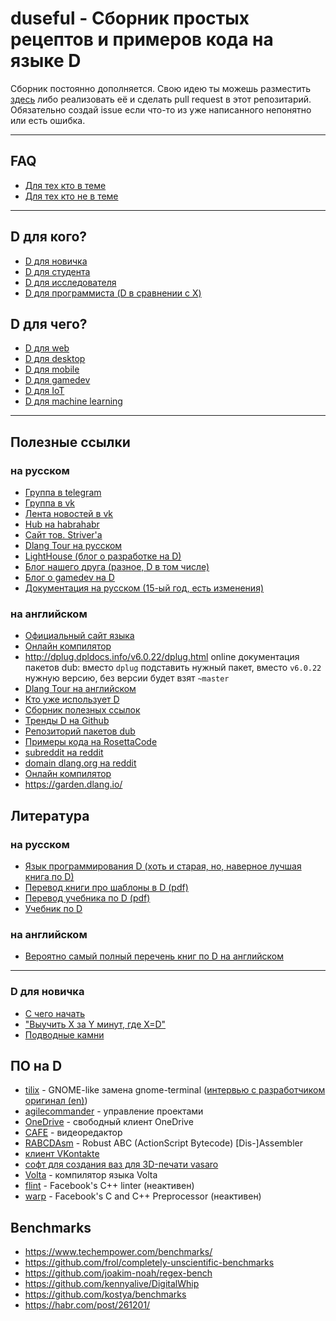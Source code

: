# duseful - Сборник простых рецептов и примеров кода на языке D

Сборник постоянно дополняется. Свою идею ты можешь разместить
[здесь](https://github.com/deviator/duseful/issues/new) либо
реализовать её и сделать pull request в этот репозитарий. Обязательно
создай issue если что-то из уже написанного непонятно или есть
ошибка.

---

## FAQ

* [Для тех кто в теме][faq]
* [Для тех кто не в теме][noobfaq]

---

## D для кого?

* [D для новичка](#d-для-новичка)
* [D для студента][student]
* [D для исследователя][researcher]
* [D для программиста (D в сравнении с X)][comparison]

## D для чего?

* [D для web][web]
* [D для desktop][desktop]
* [D для mobile][mobile]
* [D для gamedev][gamedev]
* [D для IoT][iot]
* [D для machine learning][ml]

---

## Полезные ссылки

### на русском

* [Группа в telegram](https://t.me/dlangru)
* [Группа в vk](https://vk.com/vk_dlang)
* [Лента новостей в vk](https://vk.com/dlang.news)
* [Hub на habrahabr](https://habrahabr.ru/hub/d/)
* [Сайт тов. Striver'а](http://striver00.ru/D/)
* [Dlang Tour на русском](https://tour.dlang.org/tour/ru/welcome/welcome-to-d)
* [LightHouse (блог о разработке на D)](https://lhs-blog.info/)
* [Блог нашего друга (разное, D в том числе)](http://progcode.ru/)
* [Блог о gamedev на D](http://dlanggamedev.blogspot.ru/)
* [Документация на русском (15-ый год, есть изменения)](https://wiki.dlang.org/Reading_the_documentation_(in_Russian))

### на английском

* [Официальный сайт языка](http://dlang.org)
* [Онлайн компилятор](https://run.dlang.io/)
* http://dplug.dpldocs.info/v6.0.22/dplug.html online документация пакетов dub: вместо `dplug` подставить нужный пакет, вместо `v6.0.22` нужную версию, без версии будет взят `~master`
* [Dlang Tour на английском](https://tour.dlang.org/tour/en/welcome/welcome-to-d)
* [Кто уже использует D](https://dlang.org/orgs-using-d.html)
* [Сборник полезных ссылок](https://github.com/zhaopuming/awesome-d)
* [Тренды D на Github](https://github.com/trending/d)
* [Репозиторий пакетов dub](http://code.dlang.org)
* [Примеры кода на RosettaCode](http://rosettacode.org/wiki/Category:D)
* [subreddit на reddit](https://www.reddit.com/r/dlang/)
* [domain dlang.org на reddit](https://www.reddit.com/domain/dlang.org/)
* [Онлайн компилятор](https://d.godbolt.org/)
* <https://garden.dlang.io/>

## Литература

### на русском

* [Язык программирования D (хоть и старая, но, наверное лучшая книга по D)](https://www.ozon.ru/context/detail/id/14132948/)
* [Перевод книги про шаблоны в D (pdf)](http://striver00.ru/D/files/%D0%A8%D0%B0%D0%B1%D0%BB%D0%BE%D0%BD%D1%8B_D_ru.pdf)
* [Перевод учебника по D (pdf)](http://striver00.ru/D/files/D-tutorialspoint_ru.pdf)
* [Учебник по D](http://dlang.ru/book)

### на английском

* [Вероятно самый полный перечень книг по D на английском](https://wiki.dlang.org/Books)

---

### D для новичка

* [С чего начать][begin]
* ["Выучить X за Y минут, где X=D"][xiny]
* [Подводные камни][unobvious]

## ПО на D

* [tilix](https://gnunn1.github.io/tilix-web/) - GNOME-like замена gnome-terminal ([интервью с разработчиком](http://progcode.ru/2017/08/25/%D0%BE-tilix-%D0%B8-d-%D0%B8%D0%BD%D1%82%D0%B5%D1%80%D0%B2%D1%8C%D1%8E-%D1%81-%D0%B3%D0%B5%D1%80%D0%B0%D0%BB%D1%8C%D0%B4%D0%BE%D0%BC-%D0%BD%D0%B0%D0%BD%D0%BD%D0%BE%D0%BC/) [оригинал (en)](https://dlang.org/blog/2017/08/11/on-tilix-and-d-an-interview-with-gerald-nunn/))
* [agilecommander](https://agilecommander.com/) - управление проектами
* [OneDrive](https://github.com/skilion/onedrive) - свободный клиент OneDrive
* [CAFE](https://github.com/Ray-zu/CAFE) - видеоредактор
* [RABCDAsm](https://github.com/CyberShadow/RABCDAsm) - Robust ABC (ActionScript Bytecode) [Dis-]Assembler
* [клиент VKontakte](https://github.com/vk-cli/vk)
* [софт для создания ваз для 3D-печати vasaro](https://github.com/trikko/vasaro/)
* [Volta](https://github.com/VoltLang/Volta) - компилятор языка Volta
* [flint](https://github.com/facebookarchive/flint) - Facebook's C++ linter (неактивен)
* [warp](https://github.com/facebookarchive/warp) - Facebook's C and C++ Preprocessor (неактивен)

## Benchmarks

* https://www.techempower.com/benchmarks/
* https://github.com/frol/completely-unscientific-benchmarks
* https://github.com/joakim-noah/regex-bench
* https://github.com/kennyalive/DigitalWhip
* https://github.com/kostya/benchmarks
* https://habr.com/post/261201/

[begin]:      manuals/begin.md
[xiny]:       manuals/xiny.md
[unobvious]:  manuals/unobvious
[comparison]: manuals/comparison
[web]:        manuals/web
[desktop]:    manuals/desktop
[mobile]:     manuals/mobile
[gamedev]:    manuals/gamedev
[iot]:        manuals/iot
[ml]:         manuals/ml

[student]:    manuals/student.md
[researcher]: manuals/researcher.md
[noobfaq]:    manuals/noobfaq.md
[faq]:        manuals/faq.md

